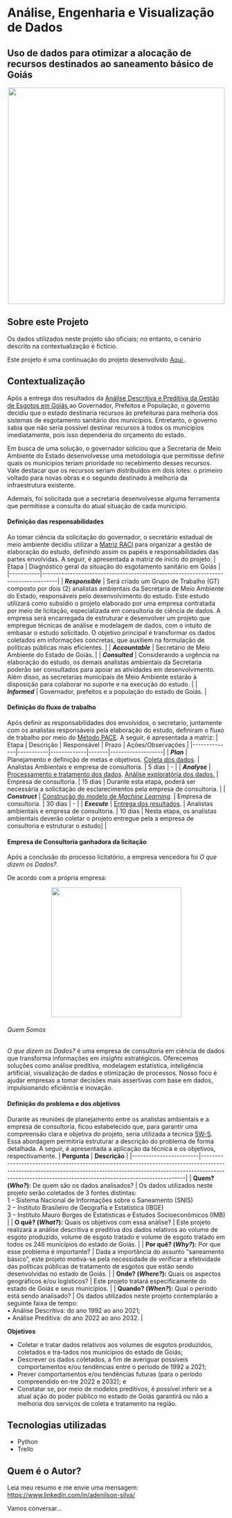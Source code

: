 # Análise, Engenharia e Visualização de Dados
##  Uso de dados para otimizar a alocação de recursos destinados ao saneamento básico de Goiás
<div align="center">
  <img src="https://drive.google.com/uc?export=view&id=1a98lYwnDTbwElQLKGG5bvBI0VYLEdx-x" width="500">
</div>

## Sobre este Projeto 
Os dados utilizados neste projeto são oficiais; no entanto, o cenário descrito na contextualização é fictício.

Este projeto é uma continuação do projeto desenvolvido <a href="https://github.com/Adenilson-silva/wastewater-goias-projeto-1/tree/main" target="_blank"> Aqui </a>.

## Contextualização
Após a entrega dos resultados da <a href="https://github.com/Adenilson-silva/wastewater-goias-projeto-1/tree/main" target="_blank" target="_blank"> Análise Descritiva e Preditiva da Gestão de Esgotos em Goiás </a> ao Governador, Prefeitos e População, o governo decidiu que o estado destinaria recursos às prefeituras para melhoria dos sistemas de esgotamento sanitário dos municípios. Entretanto, o governo sabia que não seria possível destinar recursos à todos os munícipios imediatamente, pois isso dependeria do orçamento do estado. 

Em busca de uma solução, o governador soliciou que a Secretaria de Meio Ambiente do Estado desenvolvesse uma metodologia que permitisse definir quais os munícipios teriam prioridade no recebimento desses recursos. Vale destacar que os recursos seriam distribuídos em dois lotes: o primeiro voltado para novas obras e o segundo destinado à melhoria da infraestrutura existente.


Ademais, foi solicitada que a secretaria desenvolvesse alguma ferramenta que permitisse a consulta do atual situação de cada município.


#### Definição das responsabilidades
Ao tomar ciência da solicitação do governador, o secretário estadual de meio ambiente decidiu utilizar a  <a href="https://www.gov.br/transportes/pt-br/assuntos/portal-da-estrategia/artigos-gestao-estrategica/como-implementar-a-matriz-raci" target="_blank">Matriz RACI</a> para organizar a gestão de elaboração do estudo, definindo assim os papéis e responsabilidades das partes envolvidas. A seguir, é apresentada a matriz de inicio do projeto:
| Etapa  | Diagnóstico geral da situação do esgotamento sanitário em Goiás |
|-----------|-----------------------------------------------------------------------------------|
| **_Responsible_** | Será criado um Grupo de Trabalho (GT) composto por dois (2) analistas ambientais da Secretaria de Meio Ambiente do Estado, responsáveis pelo desenvolvimento do estudo. Este estudo utilizará como subsídio o projeto elaborado por uma empresa contratada por meio de licitação, especializada em consultoria de ciência de dados. A empresa será encarregada de estruturar e desenvolver um projeto que empregue técnicas de análise e modelagem de dados, com o intuito de embasar o estudo solicitado. O objetivo principal é transformar os dados coletados em informações concretas, que auxiliem na formulação de políticas públicas mais eficientes. |
| **_Accountable_**  | Secretário de Meio Ambiente do Estado de Goiás. |
| **_Consulted_** | Considerando a urgência na elaboração do estudo, os demais analistas ambientais da Secretaria poderão ser consultados para apoiar as atividades em desenvolvimento. Além disso, as secretarias municipais de Meio Ambiente estarão à disposição para colaborar no suporte e na execução do estudo. |
| **_Informed_**  | Governador, prefeitos e a população do estado de Goiás. |


#### Definição do fluxo de trabalho
Após definir as responsabilidades dos envolvidos, o secretario, juntamente com os analistas responsáveis pela elaboração do estudo, definiram o fluxo de trabalho por meio do <a href="https://medium.com/@gelsonm/pace-framework-a-beginners-guide-to-structured-ml-projects-7089b6001615" target="_blank">Método PACE</a>. A seguir, é apresentada a matriz:
| Etapa        | Descrição | Responsável | Prazo | Ações/Observações |
|--------------|-----------|-------------|-------|-------------------|
| **_Plan_**     | Planejamento e definição de metas e objetivos.  <a href="https://github.com/Adenilson-silva/wastewater-goias/blob/main/A%20-%20Coleta%20de%20dados.ipynb" target="_blank">Coleta dos dados</a>. | Analistas Ambientais e empresa de consultoria. | 5 dias | - |
| **_Analyse_**       |  <a href="https://github.com/Adenilson-silva/wastewater-goias/blob/main/B%20-%20Processamento%20e%20Tratamento%20dos%20Dados.ipynb" target="_blank">Processamento e tratamento dos dados</a>.  <a href="https://github.com/Adenilson-silva/wastewater-goias/blob/main/C%20-%20An%C3%A1lise%20e%20Explora%C3%A7%C3%A3o%20do%20Dados.ipynb" target="_blank">Análise exploratória dos dados.</a> | Empresa de consultoria. | 15 dias | Durante esta etapa, poderá ser necessária a solicitação de esclarecimentos pela empresa de consultoria. |
| **_Construct_**    |  <a href="https://github.com/Adenilson-silva/wastewater-goias/blob/main/D%20-%20Cria%C3%A7%C3%A3o%20de%20Modelos%20de%20Machine%20Learning.ipynb" target="_blank">Construção do modelo de _Machine Learning_</a>. | Empresa de consultoria. | 30 dias | - |
| **_Execute_**      | <a href="https://github.com/Adenilson-silva/wastewater-goias/blob/main/E%20-%20Conclus%C3%A3o.md" target="_blank">Entrega dos resultados</a>. | Analistas ambientais e empresa de consultoria. | 10 dias | Nesta etapa, os analistas ambientais deverão coletar o projeto entregue pela a empresa de consultoria e estruturar o estudo] |

#### Empresa de Consultoria ganhadora da licitação
Após a conclusão do processo licitatório, a empresa vencedora foi *O que dizem os Dados?*.

De acordo com a própria empresa:

<div align="center">
  <img src="https://drive.google.com/uc?export=view&id=1Hs-6FGRgBtCslkh9GsRE5cdtblEB_ENe"  width="300">
</div>

###### Quem Somos
*O que dizem os Dados?* é uma empresa de consultoria em ciência de dados que transforma informações em *insights* estratégicos. Oferecemos soluções como análise preditiva, modelagem estatística, inteligência artificial, visualização de dados e otimização de processos. Nosso foco é ajudar empresas a tomar decisões mais assertivas com base em dados, impulsionando eficiência e inovação.

#### Definição do problema e dos objetivos
Durante as reuniões de planejamento entre os analistas ambientais e a empresa de consultoria, ficou estabelecido que, para garantir uma compreensão clara e objetiva do projeto, seria utilizada a técnica [5W-S](https://www.esalq.usp.br/qualidade/ferramentas/5w1h.htm). Essa abordagem permitiria estruturar a descrição do problema de forma detalhada. A seguir, é apresentada a aplicação da técnica e os objetivos, respectivamente.
| **Pergunta**           | **Descrição**                                                                                                                                                                                                                       |
|------------------------|------------------------------------------------------------------------------------------------------------------------------------------------------------------------------------------------------------------------------------|
| **Quem? (_Who?_):** De quem são os dados analisados?      | Os dados utilizados neste projeto serão coletados de 3 fontes distintas: <br> 1 – Sistema Nacional de Informações sobre o Saneamento (SNIS) <br> 2 – Instituto Brasileiro de Geografia e Estatística (IBGE)<br> 3 – Instituto Mauro Borges de Estatísticas e Estudos Socioeconômicos (IMB) |
| **O quê? (_What?_):** Quais os objetivos com essa análise?     | Este projeto realizará a análise descritiva e preditiva dos dados relativos ao volume de esgoto produzido, volume de esgoto tratado e volume de esgoto tratado em todos os 246 municípios do estado de Goiás.                    |
| **Por quê? (_Why?_):** Por que esse problema é importante?   | Dada a importância do assunto “saneamento básico”, este projeto motiva-se pela necessidade de verificar a efetividade das políticas públicas de tratamento de esgotos que estão sendo desenvolvidas no estado de Goiás.            |
| **Onde? (_Where?_):** Quais os aspectos geográficos e/ou logísticos?   | Este projeto tratará especificamente do estado de Goiás e seus municípios.                                                                                                                                                         |
| **Quando? (_When?_):** Qual o período está sendo analisado?   | Os dados utilizados neste projeto contemplarão a seguinte faixa de tempo: <br> • Análise Descritiva: do ano 1992 ao ano 2021; <br> • Análise Preditiva: do ano 2022 ao ano 2032.                                                 |

**Objetivos**
- Coletar e tratar dados relativos aos volumes de esgotos produzidos, coletados e tra-tados nos munícipios do estado de Goiás;
- Descrever os dados coletados, a fim de averiguar possíveis comportamentos e/ou tendências entre o período de 1992 a 2021;
- Prever comportamentos e/ou tendências futuras (para o período compreendido en-tre 2022 e 2032); e
- Constatar se, por meio de modelos preditivos, é possível inferir se a atual ação do poder público no estado de Goiás garantirá ou não a melhoria dos serviços de coleta e tratamento na região.


## Tecnologias utilizadas
- Python
- Trello


## Quem é o Autor?
Leia meu resumo e me envie uma mensagem: https://www.linkedin.com/in/adenilson-silva/

Vamos conversar...
